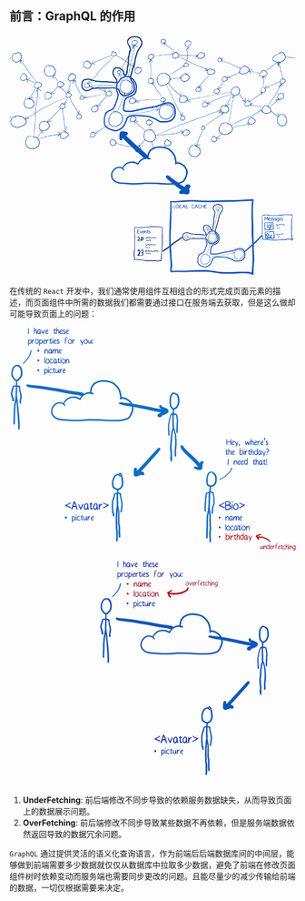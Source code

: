 ## 前言：GraphQL 的作用
![image.png](https://raw.githubusercontent.com/jeasonnow/pics/main/202305111530111.png)

在传统的 `React` 开发中，我们通常使用组件互相组合的形式完成页面元素的描述，而页面组件中所需的数据我们都需要通过接口在服务端去获取，但是这么做却可能导致页面上的问题：

![image.png](https://raw.githubusercontent.com/jeasonnow/pics/main/202305111524014.png)

![image.png](https://raw.githubusercontent.com/jeasonnow/pics/main/202305111525343.png)
1. **UnderFetching**: 前后端修改不同步导致的依赖服务数据缺失，从而导致页面上的数据展示问题。
2. **OverFetching**: 前后端修改不同步导致某些数据不再依赖，但是服务端数据依然返回导致的数据冗余问题。

`GraphQL` 通过提供灵活的语义化查询语言，作为前端后后端数据库间的中间层，能够做到前端需要多少数据就仅仅从数据库中拉取多少数据，避免了前端在修改页面组件树时依赖变动而服务端也需要同步更改的问题。且能尽量少的减少传输给前端的数据，一切仅根据需要来决定。